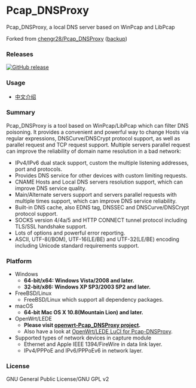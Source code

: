 ﻿Pcap_DNSProxy
=====
Pcap_DNSProxy, a local DNS server based on WinPcap and LibPcap

Forked from [chengr28/Pcap_DNSProxy](https://github.com/chengr28/Pcap_DNSProxy) ([backup](https://github.com/Lyoko-Jeremie/Pcap_DNSProxy))

### Releases
[![GitHub release](https://img.shields.io/github/release/UjuiUjuMandan/Pcap_DNSProxy.svg)](https://github.com/UjuiUjuMandan/Pcap_DNSProxy/releases/latest)

### Usage
* [中文介绍](README.zh.md)

### Summary
Pcap_DNSProxy is a tool based on WinPcap/LibPcap which can filter DNS poisoning. It provides a convenient and powerful way to change Hosts via regular expressions, DNSCurve/DNSCrypt protocol support, as well as parallel request and TCP request support. Multiple servers parallel request can improve the reliability of domain name resolution in a bad network:
* IPv4/IPv6 dual stack support, custom the multiple listening addresses, port and protocols.
* Provides DNS service for other devices with custom limiting requests.
* CNAME Hosts and Local DNS servers resolution support, which can improve DNS service quality.
* Main/Alternate servers support and servers parallel requests with multiple times support, which can improve DNS service reliability.
* Built-in DNS cache, also EDNS tag, DNSSEC and DNSCurve/DNSCrypt protocol support.
* SOCKS version 4/4a/5 and HTTP CONNECT tunnel protocol including TLS/SSL handshake support.
* Lots of options and powerful error reporting.
* ASCII, UTF-8(/BOM), UTF-16(LE/BE) and UTF-32(LE/BE) encoding including Unicode standard requirements support.

### Platform
* Windows
  * **64-bit/x64: Windows Vista/2008 and later.**
  * **32-bit/x86: Windows XP SP3/2003 SP2 and later.**
* FreeBSD/Linux
  * FreeBSD/Linux which support all dependency packages.
* macOS
  * **64-bit Mac OS X 10.8(Mountain Lion) and later.**
* OpenWrt/LEDE
  * **Please visit [openwrt-Pcap_DNSProxy project](https://github.com/wongsyrone/openwrt-Pcap_DNSProxy).**
  * Also have a look at [OpenWrt/LEDE LuCI for Pcap-DNSProxy](https://github.com/muink/luci-app-pcap-dnsproxy/tree/master).
* Supported types of network devices in capture module
  * Ethernet and Apple IEEE 1394/FireWire in data link layer.
  * IPv4/PPPoE and IPv6/PPPoEv6 in network layer.

### License
GNU General Public License/GNU GPL v2
